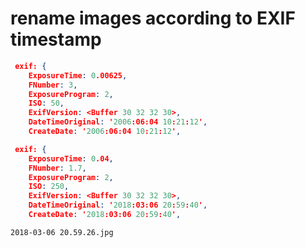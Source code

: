 # rename images according to EXIF timestamp



```json
 exif: {
    ExposureTime: 0.00625,
    FNumber: 3,
    ExposureProgram: 2,
    ISO: 50,
    ExifVersion: <Buffer 30 32 32 30>,
    DateTimeOriginal: '2006:06:04 10:21:12',
    CreateDate: '2006:06:04 10:21:12',
```

```json
 exif: {
    ExposureTime: 0.04,
    FNumber: 1.7,
    ExposureProgram: 2,
    ISO: 250,
    ExifVersion: <Buffer 30 32 32 30>,
    DateTimeOriginal: '2018:03:06 20:59:40',
    CreateDate: '2018:03:06 20:59:40',
```


```
2018-03-06 20.59.26.jpg
```